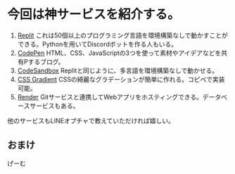 # 今回は神サービスを紹介する。

1. [Replit](https://replit.com/)
これは50個以上のプログラミング言語を環境構築なしで動かすことができる。Pythonを用いてDiscordボットを作る人もいる。
2. [CodePen](https://codepen.io/)
HTML、CSS、JavaScriptの3つを使って素材やアイデアなどを共有Pするブログ。
3. [CodeSandbox](https://codesandbox.io/)
Replitと同じように、多言語を環境構築なしで動かせる。
4. [CSS Gradient](https://cssgradient.io/)
CSSの綺麗なグラデーションが簡単に作れる。コピペで実装可能。
5. [Render](https://render.com/)
Gitサービスと連携してWebアプリをホスティングできる。データベースサービスもある。

他のサービスもLINEオプチャで教えていただければ嬉しい。

## おまけ

げーむ
